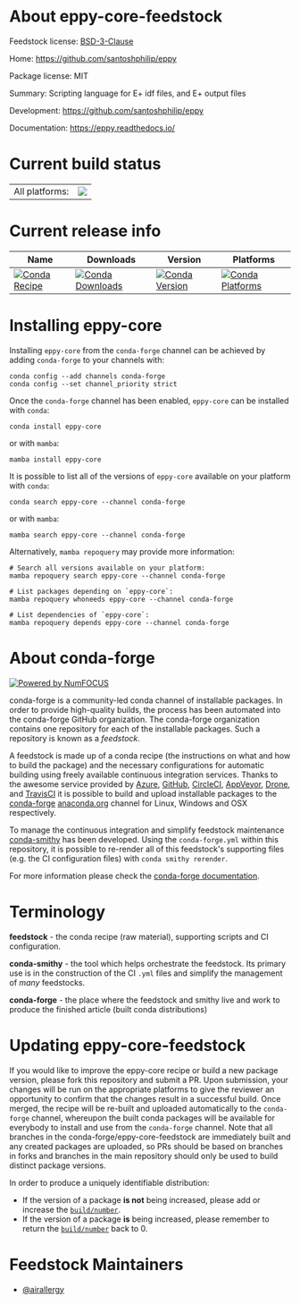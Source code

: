 About eppy-core-feedstock
=========================

Feedstock license: [BSD-3-Clause](https://github.com/conda-forge/eppy-core-feedstock/blob/main/LICENSE.txt)

Home: https://github.com/santoshphilip/eppy

Package license: MIT

Summary: Scripting language for E+ idf files, and E+ output files

Development: https://github.com/santoshphilip/eppy

Documentation: https://eppy.readthedocs.io/

Current build status
====================


<table><tr><td>All platforms:</td>
    <td>
      <a href="https://dev.azure.com/conda-forge/feedstock-builds/_build/latest?definitionId=19498&branchName=main">
        <img src="https://dev.azure.com/conda-forge/feedstock-builds/_apis/build/status/eppy-core-feedstock?branchName=main">
      </a>
    </td>
  </tr>
</table>

Current release info
====================

| Name | Downloads | Version | Platforms |
| --- | --- | --- | --- |
| [![Conda Recipe](https://img.shields.io/badge/recipe-eppy--core-green.svg)](https://anaconda.org/conda-forge/eppy-core) | [![Conda Downloads](https://img.shields.io/conda/dn/conda-forge/eppy-core.svg)](https://anaconda.org/conda-forge/eppy-core) | [![Conda Version](https://img.shields.io/conda/vn/conda-forge/eppy-core.svg)](https://anaconda.org/conda-forge/eppy-core) | [![Conda Platforms](https://img.shields.io/conda/pn/conda-forge/eppy-core.svg)](https://anaconda.org/conda-forge/eppy-core) |

Installing eppy-core
====================

Installing `eppy-core` from the `conda-forge` channel can be achieved by adding `conda-forge` to your channels with:

```
conda config --add channels conda-forge
conda config --set channel_priority strict
```

Once the `conda-forge` channel has been enabled, `eppy-core` can be installed with `conda`:

```
conda install eppy-core
```

or with `mamba`:

```
mamba install eppy-core
```

It is possible to list all of the versions of `eppy-core` available on your platform with `conda`:

```
conda search eppy-core --channel conda-forge
```

or with `mamba`:

```
mamba search eppy-core --channel conda-forge
```

Alternatively, `mamba repoquery` may provide more information:

```
# Search all versions available on your platform:
mamba repoquery search eppy-core --channel conda-forge

# List packages depending on `eppy-core`:
mamba repoquery whoneeds eppy-core --channel conda-forge

# List dependencies of `eppy-core`:
mamba repoquery depends eppy-core --channel conda-forge
```


About conda-forge
=================

[![Powered by
NumFOCUS](https://img.shields.io/badge/powered%20by-NumFOCUS-orange.svg?style=flat&colorA=E1523D&colorB=007D8A)](https://numfocus.org)

conda-forge is a community-led conda channel of installable packages.
In order to provide high-quality builds, the process has been automated into the
conda-forge GitHub organization. The conda-forge organization contains one repository
for each of the installable packages. Such a repository is known as a *feedstock*.

A feedstock is made up of a conda recipe (the instructions on what and how to build
the package) and the necessary configurations for automatic building using freely
available continuous integration services. Thanks to the awesome service provided by
[Azure](https://azure.microsoft.com/en-us/services/devops/), [GitHub](https://github.com/),
[CircleCI](https://circleci.com/), [AppVeyor](https://www.appveyor.com/),
[Drone](https://cloud.drone.io/welcome), and [TravisCI](https://travis-ci.com/)
it is possible to build and upload installable packages to the
[conda-forge](https://anaconda.org/conda-forge) [anaconda.org](https://anaconda.org/)
channel for Linux, Windows and OSX respectively.

To manage the continuous integration and simplify feedstock maintenance
[conda-smithy](https://github.com/conda-forge/conda-smithy) has been developed.
Using the ``conda-forge.yml`` within this repository, it is possible to re-render all of
this feedstock's supporting files (e.g. the CI configuration files) with ``conda smithy rerender``.

For more information please check the [conda-forge documentation](https://conda-forge.org/docs/).

Terminology
===========

**feedstock** - the conda recipe (raw material), supporting scripts and CI configuration.

**conda-smithy** - the tool which helps orchestrate the feedstock.
                   Its primary use is in the construction of the CI ``.yml`` files
                   and simplify the management of *many* feedstocks.

**conda-forge** - the place where the feedstock and smithy live and work to
                  produce the finished article (built conda distributions)


Updating eppy-core-feedstock
============================

If you would like to improve the eppy-core recipe or build a new
package version, please fork this repository and submit a PR. Upon submission,
your changes will be run on the appropriate platforms to give the reviewer an
opportunity to confirm that the changes result in a successful build. Once
merged, the recipe will be re-built and uploaded automatically to the
`conda-forge` channel, whereupon the built conda packages will be available for
everybody to install and use from the `conda-forge` channel.
Note that all branches in the conda-forge/eppy-core-feedstock are
immediately built and any created packages are uploaded, so PRs should be based
on branches in forks and branches in the main repository should only be used to
build distinct package versions.

In order to produce a uniquely identifiable distribution:
 * If the version of a package **is not** being increased, please add or increase
   the [``build/number``](https://docs.conda.io/projects/conda-build/en/latest/resources/define-metadata.html#build-number-and-string).
 * If the version of a package **is** being increased, please remember to return
   the [``build/number``](https://docs.conda.io/projects/conda-build/en/latest/resources/define-metadata.html#build-number-and-string)
   back to 0.

Feedstock Maintainers
=====================

* [@airallergy](https://github.com/airallergy/)

